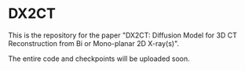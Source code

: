 # DX2CT

This is the repository for the paper "DX2CT: Diffusion Model for 3D CT Reconstruction from Bi or Mono-planar 2D X-ray(s)".

The entire code and checkpoints will be uploaded soon.
